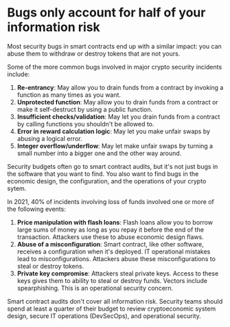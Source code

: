 # Bugs only account for half of your information risk

Most security bugs in smart contracts end up with a similar impact: you can abuse them to withdraw or destroy tokens that are not yours.

Some of the more common bugs involved in major crypto security incidents include:

1. **Re-entrancy**: May allow you to drain funds from a contract by invoking a function as many times as you want.
2. **Unprotected function**: May allow you to drain funds from a contract or make it self-destruct by using a public function.
3. **Insufficient checks/validation**: May let you drain funds from a contract by calling functions you shouldn't be allowed to.
4. **Error in reward calculation logic**: May let you make unfair swaps by abusing a logical error.
5. **Integer overflow/underflow**: May let make unfair swaps by turning a small number into a bigger one and the other way around.

Security budgets often go to smart contract audits, but it's not just bugs in the software that you want to find. You also want to find bugs in the economic design, the configuration, and the operations of your crypto sytem. 

In 2021, 40% of incidents involving loss of funds involved one or more of the following events:

1. **Price manipulation with flash loans**: Flash loans allow you to borrow large sums of money as long as you repay it before the end of the transaction. Attackers use these to abuse economic design flaws.
2. **Abuse of a misconfiguration**: Smart contract, like other software, receives a configuration when it's deployed. IT operational mistakes lead to misconfigurations. Attackers abuse these misconfigurations to steal or destroy tokens.
3. **Private key compromise**: Attackers steal private keys. Access to these keys gives them to ability to steal or destroy funds. Vectors include spearphishing. This is an operational security concern. 

Smart contract audits don't cover all information risk. Security teams should spend at least a quarter of their budget to review cryptoeconomic system design, secure IT operations (DevSecOps), and operational security.
